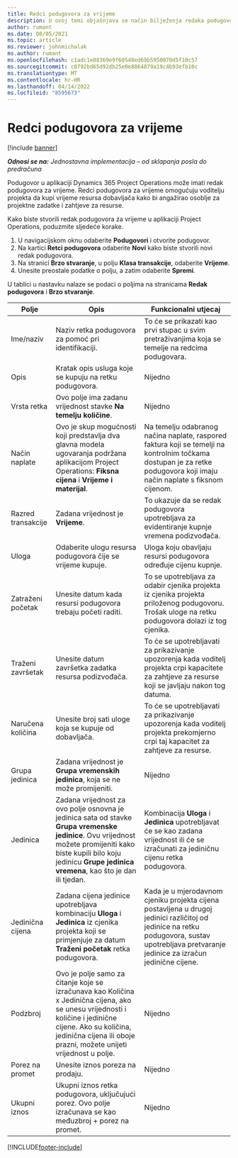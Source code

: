 ```yaml
---
title: Redci podugovora za vrijeme
description: U ovoj temi objašnjava se način bilježenja redaka podugovora za vrijeme i kupnje vremena od dobavljača.
author: rumant
ms.date: 08/05/2021
ms.topic: article
ms.reviewer: johnmichalak
ms.author: rumant
ms.openlocfilehash: c1adc1e88369e9f60548ed69b5950070d5f10c57
ms.sourcegitcommit: c0792bd65d92db25e0e8864879a19c4b93efb10c
ms.translationtype: MT
ms.contentlocale: hr-HR
ms.lasthandoff: 04/14/2022
ms.locfileid: "8595673"
---
```

# <a name="subcontract-lines-for-time"></a>Redci podugovora za vrijeme

[!include [banner](../../includes/dataverse-preview.md)]

_**Odnosi se na:** Jednostavna implementacija – od sklapanja posla do predračuna_

Podugovor u aplikaciji Dynamics 365 Project Operations može imati redak podugovora za vrijeme. Redci podugovora za vrijeme omogućuju voditelju projekta da kupi vrijeme resursa dobavljača kako bi angažirao osoblje za projektne zadatke i zahtjeve za resurse.

Kako biste stvorili redak podugovora za vrijeme u aplikaciji Project Operations, poduzmite sljedeće korake.

1. U navigacijskom oknu odaberite **Podugovori** i otvorite podugovor.
2. Na kartici **Retci podugovora** odaberite **Novi** kako biste stvorili novi redak podugovora.
3. Na stranici **Brzo stvaranje**, u polju **Klasa transakcije**, odaberite **Vrijeme**.
4. Unesite preostale podatke o polju, a zatim odaberite **Spremi**.

  U tablici u nastavku nalaze se podaci o poljima na stranicama **Redak podugovora** i **Brzo stvaranje**.

| **Polje** | **Opis** | **Funkcionalni utjecaj** |
| --- | --- | --- |
| Ime/naziv | Naziv retka podugovora za pomoć pri identifikaciji. | To će se prikazati kao prvi stupac u svim pretraživanjima koja se temelje na redcima podugovara. |
| Opis | Kratak opis usluga koje se kupuju na retku podugovora. |Nijedno |
| Vrsta retka |   Ovo polje ima zadanu vrijednost stavke **Na temelju količine**.| Nijedno |
| Način naplate | Ovo je skup mogućnosti koji predstavlja dva glavna modela ugovaranja podržana aplikacijom Project Operations: **Fiksna cijena** i **Vrijeme i materijal**. | Na temelju odabranog načina naplate, raspored faktura koji se temelji na kontrolnim točkama dostupan je za retke podugovora koji imaju način naplate s fiksnom cijenom. |
| Razred transakcije | Zadana vrijednost je **Vrijeme**. | To ukazuje da se redak podugovora upotrebljava za evidentiranje kupnje vremena podizvođača. |
| Uloga | Odaberite ulogu resursa podugovora čije se vrijeme kupuje. | Uloga koju obavljaju resursi podugovora određuje cijenu kupnje. |
| Zatraženi početak | Unesite datum kada resursi podugovora trebaju početi raditi. | To se upotrebljava za odabir cjenika projekta iz cjenika projekta priloženog podugovoru. Trošak uloge na retku podugovora dolazi iz tog cjenika. |
| Traženi završetak | Unesite datum završetka zadatka resursa podizvođača. | To će se upotrebljavati za prikazivanje upozorenja kada voditelj projekta crpi kapacitete za zahtjeve za resurse koji se javljaju nakon tog datuma. |
| Naručena količina | Unesite broj sati uloge koja se kupuje od dobavljača. | To će se upotrebljavati za prikazivanje upozorenja kada voditelj projekta prekomjerno crpi taj kapacitet za zahtjeve za resurse. |
| Grupa jedinica | Zadana vrijednost je **Grupa vremenskih jedinica**, koja se ne može promijeniti. | Nijedno|
| Jedinica | Zadana vrijednost za ovo polje osnovna je jedinica sata od stavke **Grupa vremenske jedinice**. Ovu vrijednost možete promijeniti kako biste kupili bilo koju jedinicu **Grupe jedinica vremena**, kao što je dan ili tjedan. | Kombinacija **Uloga** i **Jedinica** upotrebljavat će se kao zadana vrijednost ili će se izračunati za jediničnu cijenu retka podugovora. |
| Jedinična cijena | Zadana cijena jedinice upotrebljava kombinaciju **Uloga** i **Jedinica** iz cjenika projekta koji se primjenjuje za datum **Traženi početak** retka podugovora. | Kada je u mjerodavnom cjeniku projekta cijena postavljena u drugoj jedinici različitoj od jedinice na retku podugovora, sustav upotrebljava pretvaranje jedinice za izračun jedinične cijene. |
| Podzbroj |    Ovo je polje samo za čitanje koje se izračunava kao Količina x Jedinična cijena, ako se unesu vrijednosti i količine i jedinične cijene. Ako su količina, jedinična cijena ili oboje prazni, možete unijeti vrijednost u polje. | Nijedno|
| Porez na promet |   Unesite iznos poreza na prodaju. |Nijedno |
| Ukupni iznos | Ukupni iznos retka podugovora, uključujući porez. Ovo polje izračunava se kao međuzbroj + porez na promet.|Nijedno |

[!INCLUDE[footer-include](../../includes/footer-banner.md)]
